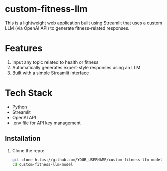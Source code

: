 # custom-fitness-llm
This is a lightweight web application built using Streamlit that uses a custom LLM (via OpenAI API) to generate fitness-related responses.

# Features
1. Input any topic related to health or fitness
2. Automatically generates expert-style responses using an LLM
3. Built with a simple Streamlit interface

# Tech Stack
- Python
- Streamlit
- OpenAI API
- .env file for API key management

##  Installation

1. Clone the repo:
   ```bash
   git clone https://github.com/YOUR_USERNAME/custom-fitness-llm-model.git
   cd custom-fitness-llm-model
